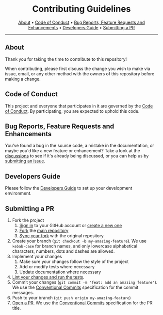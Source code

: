 <!-- markdownlint-disable MD041 -->

<div align="center">

# Contributing Guidelines

[About](#about)
•
[Code of Conduct](#code-of-conduct)
•
[Bug Reports, Feature Requests and Enhancements](#bug-reports-feature-requests-and-enhancements)
•
[Developers Guide](#developers-guide)
•
[Submitting a PR](#submitting-a-pr)

</div>

---

## About

Thank you for taking the time to contribute to this repository!

When contributing, please first discuss the change you wish to make via issue,
email, or any other method with the owners of this repository before making a
change.

## Code of Conduct

This project and everyone that participates in it are governed by the
[Code of Conduct](CODE_OF_CONDUCT.md). By participating, you are expected to
uphold this code.

## Bug Reports, Feature Requests and Enhancements

You've found a bug in the source code, a mistake in the documentation, or maybe
you'd like a new feature or enhancement? Take a look at the
[discussions](https://github.com/akikanellis/branch-name-validator-test/discussions) to see if it's already being discussed, or
you can help us by [submitting an issue](https://github.com/akikanellis/branch-name-validator-test/issues).

## Developers Guide

Please follow the [Developers Guide](DEVELOPERS_GUIDE.md) to set up your
development environment.

## Submitting a PR

<!-- @formatter:off -->

1. Fork the project
    1. [Sign in](https://github.com/login) to your GitHub account or
        [create a new one](https://github.com/join)
    2. [Fork](https://docs.github.com/en/get-started/quickstart/fork-a-repo)
        the [main repository](https://github.com/akikanellis/branch-name-validator-test)
    3. [Sync your fork](https://docs.github.com/en/get-started/quickstart/fork-a-repo#configuring-git-to-sync-your-fork-with-the-upstream-repository)
        with the original repository
2. Create your branch (`git checkout -b my-amazing-feature`). We use
    `kebab-case` for branch names, and only lowercase alphabetical
    characters, numbers, dots and dashes are allowed.
3. Implement your changes
    1. Make sure your changes follow the style of the project
    2. Add or modify tests where necessary
    3. Update documentation where necessary
4. [Lint your changes and run the tests](DEVELOPERS_GUIDE.md#useful-commands).
5. Commit your changes (`git commit -m 'feat: add an amazing feature'`). We use
    the [Conventional Commits](https://www.conventionalcommits.org)
    specification for the commit messages.
6. Push to your branch (`git push origin my-amazing-feature`)
7. [Open a PR](https://github.com/akikanellis/branch-name-validator-test/pulls). We use the
    [Conventional Commits](https://www.conventionalcommits.org) specification
    for the PR title.

<!-- @formatter:on -->
